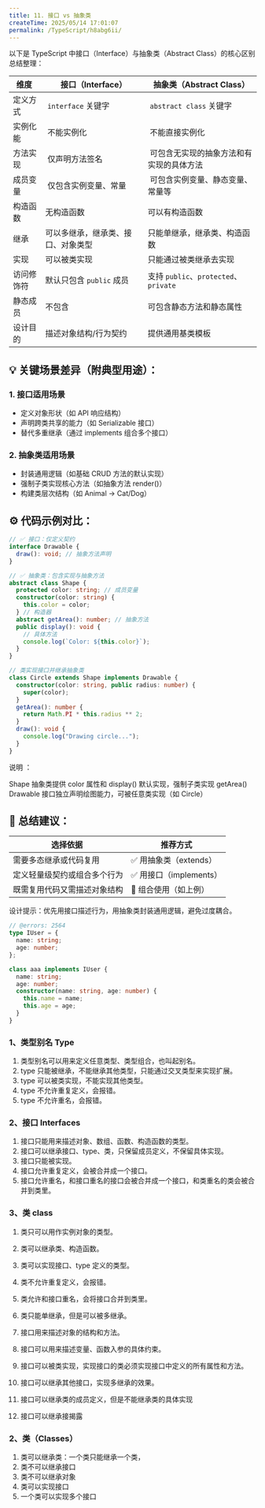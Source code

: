 ```yaml
---
title: 11. 接口 vs 抽象类
createTime: 2025/05/14 17:01:07
permalink: /TypeScript/h8abg6ii/
---
```


以下是 TypeScript 中接口（Interface）与抽象类（Abstract Class）的核心区别总结整理：

| 维度 ‌     | ‌ 接口（Interface）‌               | ‌ 抽象类（Abstract Class）‌                |
| ---------- | ---------------------------------- | ------------------------------------------ |
| 定义方式 ‌ | ‌ `interface` 关键字               | ‌ `abstract class` 关键字                  |
| 实例化能 ‌ | ‌ 不能实例化                       | ‌ 不能直接实例化                           |
| 方法实现 ‌ | ‌ 仅声明方法签名                   | ‌ 可包含无实现的抽象方法和有实现的具体方法 |
| 成员变量 ‌ | ‌ 仅包含实例变量、常量             | ‌ 可包含实例变量、静态变量、常量等         |
| 构造函数   | 无构造函数                         | 可以有构造函数                             |
| 继承       | 可以多继承，继承类、接口、对象类型 | 只能单继承，继承类、构造函数               |
| 实现       | 可以被类实现                       | 只能通过被类继承去实现                     |
| 访问修饰符 | 默认只包含 `public` 成员           | 支持 `public`、`protected`、`private`      |
| 静态成员   | 不包含                             | 可包含静态方法和静态属性                   |
| 设计目的   | 描述对象结构/行为契约              | 提供通用基类模板                           |

## 💡 关键场景差异（附典型用途）：

### 1. 接口适用场景 ‌

- 定义对象形状（如 API 响应结构）
- 声明跨类共享的能力（如 Serializable 接口）
- 替代多重继承（通过 implements 组合多个接口）

### 2. 抽象类适用场景 ‌

- 封装通用逻辑（如基础 CRUD 方法的默认实现）
- 强制子类实现核心方法（如抽象方法 render()）
- 构建类层次结构（如 Animal → Cat/Dog）

## ⚙️ 代码示例对比：

```ts
// ✅ 接口：仅定义契约
interface Drawable {
  draw(): void; // 抽象方法声明
}

// ✅ 抽象类：包含实现与抽象方法
abstract class Shape {
  protected color: string; // 成员变量
  constructor(color: string) {
    this.color = color;
  } // 构造器
  abstract getArea(): number; // 抽象方法
  public display(): void {
    // 具体方法
    console.log(`Color: ${this.color}`);
  }
}

// 类实现接口并继承抽象类
class Circle extends Shape implements Drawable {
  constructor(color: string, public radius: number) {
    super(color);
  }
  getArea(): number {
    return Math.PI * this.radius ** 2;
  }
  draw(): void {
    console.log("Drawing circle...");
  }
}
```

说明 ‌：

Shape 抽象类提供 color 属性和 display() 默认实现，强制子类实现 getArea()
Drawable 接口独立声明绘图能力，可被任意类实现（如 Circle）

## 📌 总结建议：

| 选择依据 ‌                   | ‌ 推荐方式 ‌            |
| ---------------------------- | ----------------------- |
| 需要多态继承或代码复用       | ✅ 用抽象类（extends）  |
| 定义轻量级契约或组合多个行为 | ✅ 用接口（implements） |
| 既需复用代码又需描述对象结构 | 🔄 组合使用（如上例）   |

设计提示：优先用接口描述行为，用抽象类封装通用逻辑，避免过度耦合。

```ts twoslash
// @errors: 2564
type IUser = {
  name: string;
  age: number;
};

class aaa implements IUser {
  name: string;
  age: number;
  constructor(name: string, age: number) {
    this.name = name;
    this.age = age;
  }
}
```

### 1、类型别名 Type

1. 类型别名可以用来定义任意类型、类型组合，也叫起别名。
2. type 只能被继承，不能继承其他类型，只能通过交叉类型来实现扩展。
3. type 可以被类实现，不能实现其他类型。
4. type 不允许重复定义，会报错。
5. type 不允许重名，会报错。

### 2、接口 Interfaces

1. 接口只能用来描述对象、数组、函数、构造函数的类型。
2. 接口可以继承接口、type、类，只保留成员定义，不保留具体实现。
3. 接口只能被实现。
4. 接口允许重复定义，会被合并成一个接口。
5. 接口允许重名，和接口重名的接口会被合并成一个接口，和类重名的类会被合并到类里。

### 3、类 class

1. 类只可以用作实例对象的类型。
2. 类可以继承类、构造函数。
3. 类可以实现接口、type 定义的类型。
4. 类不允许重复定义，会报错。
5. 类允许和接口重名，会将接口合并到类里。

6. 类只能单继承，但是可以被多继承。

7. 接口用来描述对象的结构和方法。
8. 接口可以用来描述变量、函数入参的具体约束。
9. 接口可以被类实现，实现接口的类必须实现接口中定义的所有属性和方法。
10. 接口可以继承其他接口，实现多继承的效果。
11. 接口可以继承类的成员定义，但是不能继承类的具体实现
12. 接口可以继承接揭露

### 2、类（Classes）

1. 类可以继承类：一个类只能继承一个类，
2. 类不可以继承接口
3. 类不可以继承对象
4. 类可以实现接口
5. 一个类可以实现多个接口
